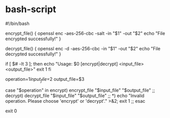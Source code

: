 # bash-script
#!/bin/bash

encrypt_file() {
    openssl enc -aes-256-cbc -salt -in "$1" -out "$2"
    echo "File encrypted successfully!"
}

decrypt_file() {
    openssl enc -d -aes-256-cbc -in "$1" -out "$2"
    echo "File decrypted successfully!"
}

if [ $# -lt 3 ]; then
    echo "Usage: $0 [encrypt|decrypt] <input_file> <output_file>"
    exit 1
fi

operation=$1
input_file=$2
output_file=$3

case "$operation" in
    encrypt) encrypt_file "$input_file" "$output_file" ;;
    decrypt) decrypt_file "$input_file" "$output_file" ;;
    *) echo "Invalid operation. Please choose 'encrypt' or 'decrypt'." >&2; exit 1 ;;
esac

exit 0
